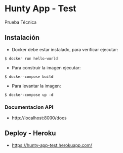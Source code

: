 
# Hunty App - Test

Prueba Técnica

## Instalación
- Docker debe estar instalado, para verificar ejecutar: 

``` $ docker run hello-world ```

- Para construir la imagen ejecutar:

``` $ docker-compose build ```

- Para levantar la imagen:

``` $ docker-compose up -d ```

### Documentacion API

- http://localhost:8000/docs

## Deploy - Heroku

- https://hunty-app-test.herokuapp.com/

